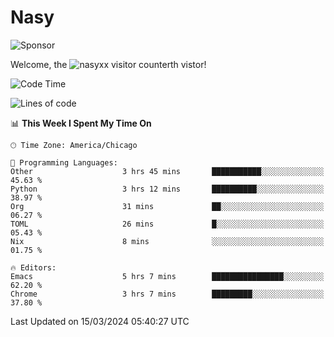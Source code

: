 # Nasy

<!--
<p align="center">
<img height="200" src="https://github-readme-stats.vercel.app/api?username=nasyxx&count_private=true&show_icons=true&theme=dracula&include_all_commits=true"/>
<img height="200" src="https://github-readme-stats.vercel.app/api/top-langs/?username=nasyxx&theme=dracula&hide=html,jupyter+notebook&count_private=true&show_icons=true"/>
</p>

  
----------------
-->

![Sponsor](https://img.shields.io/static/v1.svg?label=Sponsor&message=%E2%9D%A4&logo=GitHub&style=flat&color=pink)
 
Welcome, the ![nasyxx visitor counter](https://count.getloli.com/get/@nasyxx?theme=rule34)th vistor!
 
<!--START_SECTION:waka-->
![Code Time](http://img.shields.io/badge/Code%20Time-4%2C351%20hrs%2050%20mins-blue)

![Lines of code](https://img.shields.io/badge/From%20Hello%20World%20I%27ve%20Written-6.3%20million%20lines%20of%20code-blue)

📊 **This Week I Spent My Time On** 

```text
🕑︎ Time Zone: America/Chicago

💬 Programming Languages: 
Other                    3 hrs 45 mins       ███████████░░░░░░░░░░░░░░   45.63 % 
Python                   3 hrs 12 mins       ██████████░░░░░░░░░░░░░░░   38.97 % 
Org                      31 mins             ██░░░░░░░░░░░░░░░░░░░░░░░   06.27 % 
TOML                     26 mins             █░░░░░░░░░░░░░░░░░░░░░░░░   05.43 % 
Nix                      8 mins              ░░░░░░░░░░░░░░░░░░░░░░░░░   01.75 % 

🔥 Editors: 
Emacs                    5 hrs 7 mins        ████████████████░░░░░░░░░   62.20 % 
Chrome                   3 hrs 7 mins        █████████░░░░░░░░░░░░░░░░   37.80 % 
```


 Last Updated on 15/03/2024 05:40:27 UTC
<!--END_SECTION:waka-->

<!-- ![visitors](https://visitor-badge.laobi.icu/badge?page_id=nasyxx.nasyxx) -->
